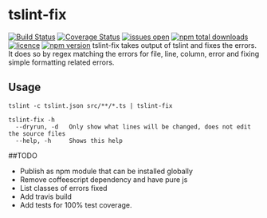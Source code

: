 # tslint-fix
[![Build Status](https://img.shields.io/travis/nojvek/tslint-fix/master.svg)](https://travis-ci.org/nojvek/tslint-fix)
[![Coverage Status](https://img.shields.io/coveralls/nojvek/tslint-fix/master.svg)](https://coveralls.io/github/nojvek/tslint-fix?branch=master)
[![issues open](https://img.shields.io/github/issues/nojvek/tslint-fix.svg)](https://github.com/nojvek/tslint-fix/issues)
[![npm total downloads](https://img.shields.io/npm/dt/tslint-fix.svg?maxAge=2592000)](https://www.npmjs.com/package/tslint-fix)
[![licence](https://img.shields.io/npm/tslint-fix.svg?maxAge=2592000)](https://github.com/nojvek/tslint-fix)
[![npm version](https://img.shields.io/npm/v/tslint-fix.svg)](https://www.npmjs.com/package/tslint-fix)
tslint-fix takes output of tslint and fixes the errors. It does so by regex matching the errors for file, line, column, error and fixing simple formatting related errors.

## Usage
`tslint -c tslint.json src/**/*.ts | tslint-fix`

```
tslint-fix -h
  --dryrun, -d   Only show what lines will be changed, does not edit the source files
  --help, -h     Shows this help
```

##TODO
 * Publish as npm module that can be installed globally
 * Remove coffeescript dependency and have pure js
 * List classes of errors fixed
 * Add travis build
 * Add tests for 100% test coverage.






